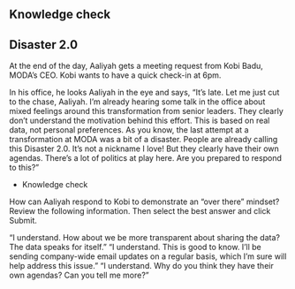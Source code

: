 ## Knowledge check

## Disaster 2.0
At the end of the day, Aaliyah gets a meeting request from Kobi Badu, MODA’s CEO. Kobi wants to have a quick check-in at 6pm.

In his office, he looks Aaliyah in the eye and says, “It’s late. Let me just cut to the chase, Aaliyah. I’m already hearing some talk in the office about mixed feelings around this transformation from senior leaders. They clearly don’t understand the motivation behind this effort. This is based on real data, not personal preferences. As you know, the last attempt at a transformation at MODA was a bit of a disaster. People are already calling this Disaster 2.0. It’s not a nickname I love! But they clearly have their own agendas. There’s a lot of politics at play here. Are you prepared to respond to this?”
* Knowledge check

How can Aaliyah respond to Kobi to demonstrate an “over there” mindset?
Review the following information. Then select the best answer and click Submit.

“I understand. How about we be more transparent about sharing the data? The data speaks for itself.”
“I understand. This is good to know. I’ll be sending company-wide email updates on a regular basis, which I’m sure will help address this issue.”
“I understand. Why do you think they have their own agendas? Can you tell me more?”

